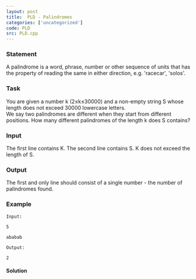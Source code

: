 ```yaml
---
layout: post
title:  PLD - Palindromes
categories: ['uncategorized']
code: PLD
src: PLD.cpp
---
```


### **Statement**

A palindrome is a word, phrase, number or other sequence of units that has the
property of reading the same in either direction, e.g. 'racecar', 'solos'.

### Task

You are given a number k (2≤k≤30000) and a non-empty string S whose length
does not exceed 30000 lowercase letters.  
We say two palindromes are different when they start from different positions.
How many different palindromes of the length k does S contains?

### Input

The first line contains K. The second line contains S. K does not exceed the
length of S.

### Output

The first and only line should consist of a single number - the number of
palindromes found.

### Example

    
    
    Input:
    5
    ababab
    Output:
    2
    



#### **Solution**



